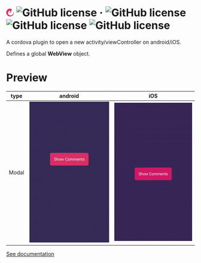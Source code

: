 # <img width="20"  src="https://raw.githubusercontent.com/AhmedAyachi/RepoIllustrations/f7ee069a965d3558e0e7e2b7e6733d1a642c78c2/Vritra/Icon.svg"> ![GitHub license](https://img.shields.io/badge/vritra--plugin--webview-e03065) &middot; ![GitHub license](https://img.shields.io/badge/cordova--android-10.1.2-2eca55.svg) ![GitHub license](https://img.shields.io/badge/cordova--iOS-7-2eca55.svg) ![GitHub license](https://img.shields.io/badge/license-MIT-e03065.svg)

A cordova plugin to open a new activity/viewController on android/iOS.

Defines a global **WebView** object.

# Preview
|type|android|iOS|
|----|-------|---|
|Modal|![enter image description here](https://raw.githubusercontent.com/AhmedAyachi/RepoIllustrations/main/vritra-plugin-webview/AndroidModal.gif)|![enter image description here](https://raw.githubusercontent.com/AhmedAyachi/RepoIllustrations/main/vritra-plugin-webview/IosModal.gif)|

[See documentation](https://vritrajs.github.io/#cordovaplugins#webview)